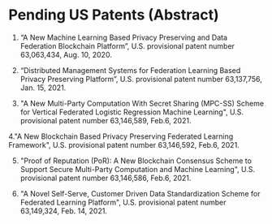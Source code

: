 # Pending US Patents (Abstract)
1. “A New Machine Learning Based Privacy Preserving and Data Federation Blockchain Platform”, U.S. provisional patent number 63,063,434, Aug. 10, 2020.

2.  “Distributed Management Systems for Federation Learning Based Privacy Preserving Platform”, U.S. provisional patent number 63,137,756, Jan. 15, 2021.

3. "A New Multi-Party Computation With Secret Sharing (MPC-SS) Scheme for Vertical Federated Logistic Regression Machine Learning", U.S. provisional patent number 63,146,589, Feb.6, 2021.

4."A New Blockchain Based Privacy Preserving Federated Learning Framework", U.S. provisional patent number 63,146,592, Feb.6, 2021.

5. "Proof of Reputation (PoR): A New Blockchain Consensus Scheme to Support Secure Multi-Party Computation and Machine Learning", U.S. provisional patent number 63,146,586, Feb.6, 2021.

6. "A Novel Self-Serve, Customer Driven Data Standardization Scheme for Federated Learning Platform", U.S. provisional patent number 63,149,324, Feb. 14, 2021.

